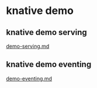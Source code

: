 # knative demo

## knative demo serving

[demo-serving.md](./demo-serving.md)

## knative demo eventing

[demo-eventing.md](./demo-eventing.md)